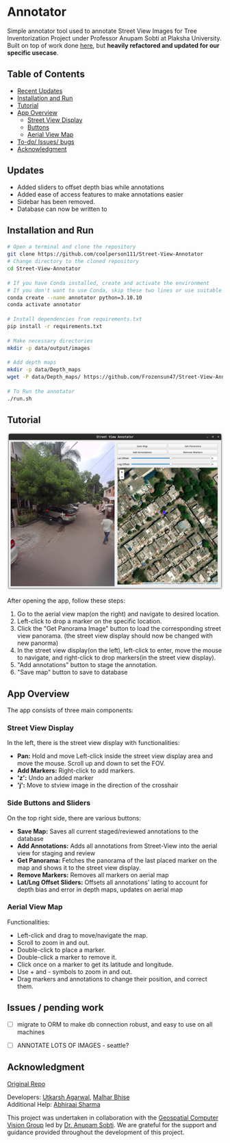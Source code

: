 # Annotator

Simple annotator tool used to annotate Street View Images for Tree Inventorization Project under Professor Anupam Sobti at Plaksha University. Built on top of work done [here](https://github.com/Frozensun47/Street-View-Annotator), but **heavily refactored and updated for our specific usecase**.


## Table of Contents

- [Recent Updates](#Updates)
- [Installation and Run](#installation-and-run)
- [Tutorial](#tutorial)
- [App Overview](#app-overview)
  - [Street View Display](#street-view-display)
  - [Buttons](#side-buttons-and-sliders)
  - [Aerial View Map](#aerial-view-map)
- [To-do/ Issues/ bugs](#issues-pending-work)
- [Acknowledgment](#Acknowledgment)


## Updates

- Added sliders to offset depth bias while annotations
- Added ease of access features to make annotations easier
- Sidebar has been removed.
- Database can now be written to


## Installation and Run

```bash
# Open a terminal and clone the repository
git clone https://github.com/coolperson111/Street-View-Annotator
# Change directory to the cloned repository
cd Street-View-Annotator

# If you have Conda installed, create and activate the environment
# If you don't want to use Conda, skip these two lines or use suitable alternative
conda create --name annotator python=3.10.10
conda activate annotator

# Install dependencies from requirements.txt
pip install -r requirements.txt

# Make necessary directories
mkdir -p data/output/images

# Add depth maps
mkdir -p data/Depth_maps
wget -P data/Depth_maps/ https://github.com/Frozensun47/Street-View-Annotator/blob/main/data/Depth_maps/numpy_depth.npy

# To Run the annotator
./run.sh
```


## Tutorial

![App Overview Image](./assets/imgs/Readme/new_app.png)

After opening the app, follow these steps:

1. Go to the aerial view map(on the right) and navigate to desired location.
2. Left-click to drop a marker on the  specific location.
3. Click the "Get Panorama Image" button to load the corresponding street view panorama.
    (the street view display should now be changed with new panorma)
4. In the street view display(on the left), left-click to enter, move the mouse to navigate, and right-click to drop markers(in the street view display).
5. "Add annotations" button to stage the annotation.
6. "Save map" button to save to database


## App Overview

The app consists of three main components:

### Street View Display

In the left, there is the street view display with functionalities:

- **Pan:** Hold and move Left-click inside the street view display area and move the mouse. Scroll up and down to set the FOV.
- **Add Markers:** Right-click to add markers.
- **'z':** Undo an added marker
- **'j':** Move to stview image in the direction of the crosshair

### Side Buttons and Sliders

On the top right side, there are various buttons:

- **Save Map:** Saves all current staged/reviewed annotations to the database
- **Add Annotations:** Adds all annotations from Street-View into the aerial view for staging and review
- **Get Panorama:** Fetches the panorama of the last placed marker on the map and shows it to the street view display.
- **Remove Markers:** Removes all markers on aerial map
- **Lat/Lng Offset Sliders:** Offsets all annotations' latlng to account for depth bias and error in depth maps, updates on aerial map

### Aerial View Map

Functionalities:
- Left-click and drag to move/navigate the map.
- Scroll to zoom in and out.
- Double-click to place a marker.
- Double-click a marker to remove it.
- Click once on a marker to get its latitude and longitude.
- Use + and - symbols to zoom in and out.
- Drag markers and annotations to change their position, and correct them.

## Issues / pending work

- [ ] migrate to ORM to make db connection robust, and easy to use on all machines
- [ ] ANNOTATE LOTS OF IMAGES - seattle?


## Acknowledgment

[Original Repo](https://github.com/Frozensun47/Street-View-Annotator)

Developers: [Utkarsh Agarwal](https://github.com/Utk984), [Malhar Bhise](https://github.com/coolperson111)  
Additional Help: [Abhiraaj Sharma](https://github.com/AbhiraajSharma)

This project was undertaken in collaboration with the [Geospatial Computer Vision Group](https://anupamsobti.github.io/geospatial-computer-vision/) led by [Dr. Anupam Sobti](https://anupamsobti.github.io/). We are grateful for the support and guidance provided throughout the development of this project.
